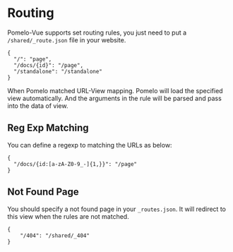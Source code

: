 ﻿# Routing

Pomelo-Vue supports set routing rules, you just need to put a `/shared/_route.json` file in your website.

```
{
  "/": "page",
  "/docs/{id}": "/page",
  "/standalone": "/standalone"
}
```

When Pomelo matched URL-View mapping. Pomelo will load the specified view automatically. And the arguments in the rule will be parsed and pass into the data of view.

## Reg Exp Matching

You can define a regexp to matching the URLs as below:
```
{
  "/docs/{id:[a-zA-Z0-9_-]{1,}}": "/page"
}
```

## Not Found Page

You should specify a not found page in your `_routes.json`. It will redirect to this view when the rules are not matched.

```
{
	"/404": "/shared/_404"
}
```
